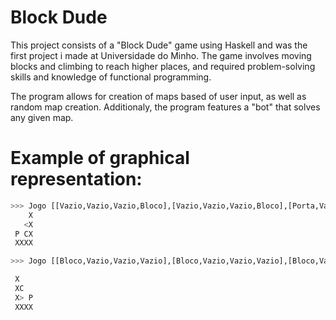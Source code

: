 # Block Dude

This project consists of a "Block Dude" game using Haskell and was the first project i made at Universidade do Minho. The game involves moving blocks and climbing to reach higher places, and required problem-solving skills and knowledge of functional programming.

The program allows for creation of maps based of user input, as well as random map creation. Additionaly, the program features a "bot" that solves any given map.


# Example of graphical representation: 

```bash
>>> Jogo [[Vazio,Vazio,Vazio,Bloco],[Vazio,Vazio,Vazio,Bloco],[Porta,Vazio,Caixa,Bloco],[Bloco,Bloco,Bloco,Bloco]] (Jogador (2,1) Oeste False)
    X
   <X
 P CX
 XXXX
```

```bash
>>> Jogo [[Bloco,Vazio,Vazio,Vazio],[Bloco,Vazio,Vazio,Vazio],[Bloco,Vazio,Vazio,Porta],[Bloco,Bloco,Bloco,Bloco]] (Jogador (1,2) Este True)

 X
 XC
 X> P
 XXXX
```

